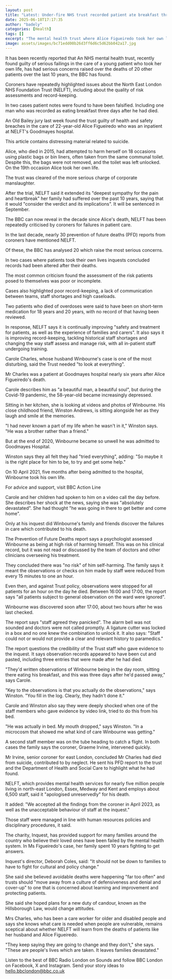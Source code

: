 ```yaml
---
layout: post
title: "Latest: Under-fire NHS trust recorded patient ate breakfast three days after he died"
date: 2025-06-18T17:17:35
author: "badely"
categories: [Health]
tags: []
excerpt: "The mental health trust where Alice Figueiredo took her own life faced concerns over 20 other deaths."
image: assets/images/bc71edd00b26d3ff6d6c5d62bb042a17.jpg
---
```


It has been recently reported that An NHS mental health trust, recently found guilty of serious failings in the care of a young patient who took her own life, has had serious concerns raised over the deaths of 20 other patients over the last 10 years, the BBC has found.

Coroners have repeatedly highlighted issues about the North East London NHS Foundation Trust (NELFT), including about the quality of risk assessments and record-keeping.

In two cases patient notes were found to have been falsified. Including one man who was recorded as eating breakfast three days after he had died.

An Old Bailey jury last week found the trust guilty of health and safety breaches in the care of 22-year-old Alice Figueiredo who was an inpatient at NELFT's Goodmayes hospital. 

This article contains distressing material related to suicide.

Alice, who died in 2015, had attempted to harm herself on 18 occasions using plastic bags or bin liners, often taken from the same communal toilet. Despite this, the bags were not removed, and the toilet was left unlocked. On the 19th occasion Alice took her own life.

The trust was cleared of the more serious charge of corporate manslaughter.

After the trial, NELFT said it extended its "deepest sympathy for the pain and heartbreak" her family had suffered over the past 10 years, saying that it would "consider the verdict and its implications". It will be sentenced in September.

The BBC can now reveal in the decade since Alice's death, NELFT has been repeatedly criticised by coroners for failures in patient care.

In the last decade, nearly 30 prevention of future deaths (PFD) reports from coroners have mentioned NELFT.

Of these, the BBC has analysed 20 which raise the most serious concerns.

In two cases where patients took their own lives inquests concluded records had been altered after their deaths.

The most common criticism found the assessment of the risk patients posed to themselves was poor or incomplete. 

Cases also highlighted poor record-keeping, a lack of communication between teams, staff shortages and high caseloads.

Two patients who died of overdoses were said to have been on short-term medication for 18 years and 20 years, with no record of that having been reviewed.

In response, NELFT says it is continually improving "safety and treatment for patients, as well as the experience of families and carers". It also says it is improving record-keeping, tackling historical staff shortages and changing the way staff assess and manage risk, with all in-patient staff undergoing training.

Carole Charles, whose husband Winbourne's case is one of the most disturbing, said the Trust needed "to look at everything".

Mr Charles was a patient at Goodmayes hospital nearly six years after Alice Figueiredo's death.

Carole describes him as "a beautiful man, a beautiful soul", but during the Covid-19 pandemic, the 58-year-old became increasingly depressed.

Sitting in her kitchen, she is looking at videos and photos of Winbourne. His close childhood friend, Winston Andrews, is sitting alongside her as they laugh and smile at the memories.

"I had never known a part of my life when he wasn't in it," Winston says. "He was a brother rather than a friend."

But at the end of 2020, Winbourne became so unwell he was admitted to Goodmayes Hospital.

Winston says they all felt they had "tried everything", adding: "So maybe it is the right place for him to be, to try and get some help."

On 10 April 2021, five months after being admitted to the hospital, Winbourne took his own life.

For advice and support, visit BBC Action Line

Carole and her children had spoken to him on a video call the day before. She describes her shock at the news, saying she was "absolutely devastated". She had thought "he was going in there to get better and come home".

Only at his inquest did Winbourne's family and friends discover the failures in care which contributed to his death.  

The Prevention of Future Deaths report says a psychologist assessed Winbourne as being at high risk of harming himself. This was on his clinical record, but it was not read or discussed by the team of doctors and other clinicians overseeing his treatment.

They concluded there was "no risk" of him self-harming. The family says it meant the observations or checks on him made by staff were reduced from every 15 minutes to one an hour.

Even then, and against Trust policy, observations were stopped for all patients for an hour on the day he died. Between 16:00 and 17:00, the report says "all patients subject to general observation on the ward were ignored".

Winbourne was discovered soon after 17:00, about two hours after he was last checked.

The report says "staff agreed they panicked". The alarm bell was not sounded and doctors were not called promptly. A ligature cutter was locked in a box and no one knew the combination to unlock it. It also says: "Staff could not or would not provide a clear and relevant history to paramedics."

The report questions the credibility of the Trust staff who gave evidence to the inquest. It says observation records appeared to have been cut and pasted, including three entries that were made after he had died.

"They'd written observations of Winbourne being in the day room, sitting there eating his breakfast, and this was three days after he'd passed away," says Carole.

"Key to the observations is that you actually do the observations," says Winston. "You fill in the log. Clearly, they hadn't done it."

Carole and Winston also say they were deeply shocked when one of the staff members who gave evidence by video link, tried to do this from his bed.

"He was actually in bed. My mouth dropped," says Winston. "In a microcosm that showed me what kind of care Winbourne was getting."

A second staff member was on the tube heading to catch a flight. In both cases the family says the coroner, Graeme Irvine, intervened quickly.

Mr Irvine, senior coroner for east London, concluded Mr Charles had died from suicide, contributed to by neglect. He sent his PFD report to the trust and the Department of Health and Social Care to highlight what he had found.

NELFT, which provides mental health services for nearly five million people living in north-east London, Essex, Medway and Kent and employs about 6,500 staff, said it "apologised unreservedly" for his death.

It added: "We accepted all the findings from the coroner in April 2023, as well as the unacceptable behaviour of staff at the inquest."

Those staff were managed in line with human resources policies and disciplinary procedures, it said.

The charity, Inquest, has provided support for many families around the country who believe their loved ones have been failed by the mental health system. In Ms Figueiredo's case, her family spent 10 years fighting to get answers.

Inquest's director, Deborah Coles, said: "It should not be down to families to have to fight for cultural and policy change."

She said she believed avoidable deaths were happening "far too often" and trusts should "move away from a culture of defensiveness and denial and cover-up" to one that is concerned about learning and improvement and protecting patients.

She said she hoped plans for a new duty of candour, known as the Hillsborough Law, would change attitudes.

Mrs Charles, who has been a care worker for older and disabled people and says she knows what care is needed when people are vulnerable, remains sceptical about whether NELFT will learn from the deaths of patients like her husband and Alice Figueiredo.

"They keep saying they are going to change and they don't," she says. "These are people's lives which are taken. It  leaves families devastated."

Listen to the best of BBC Radio London on Sounds and follow BBC London on Facebook, X and Instagram. Send your story ideas to hello.bbclondon@bbc.co.uk

